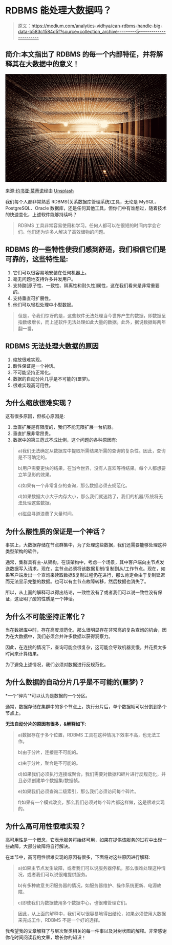 # RDBMS 能处理大数据吗？

> 原文：<https://medium.com/analytics-vidhya/can-rdbms-handle-big-data-b583c1584d5f?source=collection_archive---------5----------------------->

## 简介:本文指出了 RDBMS 的每一个内部特征，并将解释其在大数据中的意义！

![](img/21749f04906fb43e5bdb90c6ebff0569.png)

来源:[约书亚·莫蒂诺](https://unsplash.com/@sortino)经由 [Unsplash](https://www.unsplash.com)

我们每个人都非常熟悉 RDBMS(关系数据库管理系统)工具，无论是 MySQL、PostgreSQL、Oracle 数据库，还是任何其他工具，但你们中有谁想过，随着技术的快速变化，上述软件能够持续吗？

> RDBMS 工具非常容易使用和学习。任何人都可以在很短的时间内学会它们。他们还为许多人解决了高效储物的问题。

## RDBMS 的一些特性使我们感到舒适，我们相信它们是可靠的，这些特性是:

1.  它们可以很容易地安装在任何机器上。
2.  毫无问题地支持许多并发用户。
3.  支持酸[原子性、一致性、隔离性和耐久性]属性，这在我们看来是非常重要的。
4.  支持垂直可扩展性。
5.  他们可以轻松处理中小型数据。

> 但是，令我们惊讶的是，这些软件无法处理当今世界产生的数据，即数据呈指数级增长，而上述软件无法处理如此大量的数据。此外，据说数据每两年翻一番。

## RDBMS 无法处理大数据的原因

1.  缩放很难实现。
2.  酸性保证是一个神话。
3.  不可能坚持正常化。
4.  数据的自动分片几乎是不可能的(噩梦)。
5.  很难实现高可用性。

## 为什么缩放很难实现？

这有很多原因，但核心原因是:

1.  垂直扩展是有限度的，我们不能无限扩展一台机器。
2.  垂直扩展非常昂贵。
3.  数据中的第三范式不成比例，这个问题的各种原因有:

> a)我们无法确定从数据库中提取所需结果所需的查询的复杂性。因此，查询是不可确定的。
> 
> b)用户需要更快的结果，在当今世界，没有人喜欢等待结果。每个人都想要立竿见影的效果。
> 
> c)如果有一个非常复杂的查询，那么数据必须去规范化。
> 
> d)如果数据大小大于内存大小，那么我们就迷路了，我们的机器/系统将无法处理这些数据。
> 
> e)磁盘寻道浪费了大量时间。

## 为什么酸性质的保证是一个神话？

事实上，大数据存储在节点群集中，为了处理这些数据，我们还需要能够处理这种类型架构的软件。

通常，集群具有主-从架构，在该架构中，考虑一个场景，其中客户端向主节点发送数据写入请求，现在，主节点必须将该数据复制/复制到从/工作节点。现在，如果客户端发出一个查询来读取数据&复制过程仍在进行，那么肯定会由于复制延迟而无法显示完整的数据。也可以有主节点故障转移，然后数据也消失了。

所以，从上面的解释可以得出结论，一致性没有了或者我们可以说一致性没有保证，这证明了酸的性质是一个神话。

## 为什么不可能坚持正常化？

当在数据库中时，存在高度规范化，那么很明显存在非常高的复杂查询的机会，因为在大数据中，我们必须合并许多数据以获得洞察力。

因此，在连接的情况下，查询可能会很复杂，这可能会导致机器变慢，并花费太多时间来计算结果。

为了避免上述情况，我们必须对数据进行反规范化。

## 为什么数据的自动分片几乎是不可能的(噩梦)？

*一个“碎片”*可以认为是数据的一个分区。

通常，数据存储在集群中的多个节点上，执行分片后，单个数据帧可以分割到多个节点上。

**无法自动分片的原因有很多，&解释如下:**

> a)数据存在于多个位置，RDBMS 工具在这种情况下效率不高，也无法工作。
> 
> b)由于分片，连接是不可能的。
> 
> c)由于分片，聚合是不可能的。
> 
> d)如果我们必须执行连接或聚合，我们需要对数据和碎片进行反规范化，并且必须创建单个数据集/数据帧。
> 
> e)如果我们必须查询二级索引，那么我们必须访问每个碎片。
> 
> f)如果有一个模式改变，那么我们必须对每个碎片都这样做，这是很难实现的。

## 为什么高可用性很难实现？

高可用性是一个概念，它表示服务将始终可用，如果在提供该服务的过程中出现一些故障，大部分故障将自行解决。

在本节中，高可用性很难实现的原因有很多，下面将对这些原因进行解释:

> a)如果主节点发生故障，或者我们可以说服务器停机，那么很难处理这种情况，或者我们可以说很难提供服务。
> 
> b)有多种故意关闭服务器的情况，如服务器维护、操作系统更新、电源故障。
> 
> c)即使我们为数据使用多个数据中心，也很难管理它们。

> 因此，从上面的解释中，我们可以很容易地得出结论，如果必须使用大数据来完成工作，RDBMS 不是一个好的选择。

我希望我的文章解释了与层次聚类相关的每一件事以及对树状图的解释。非常感谢你花时间阅读我的文章，增长你的知识！
